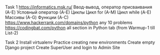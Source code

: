 Task 1
https://informatics.msk.ru/
Ввод-вывод, оператор присваивания (А-E)
Условный оператор (А-Е)
Циклы
Цикл for (A-M)
Цикл while (А-E)
Массивы (А-G)
Функции (А-С)
https://www.hackerrank.com/domains/python
any 10 problems
https://codingbat.com/python
all section in Python tab (from Warmup-1 till List-2)

Task 2
Install virtualenv
Practice creating new environments
Create empty Django project 
Create SuperUser and login to Admin Site


